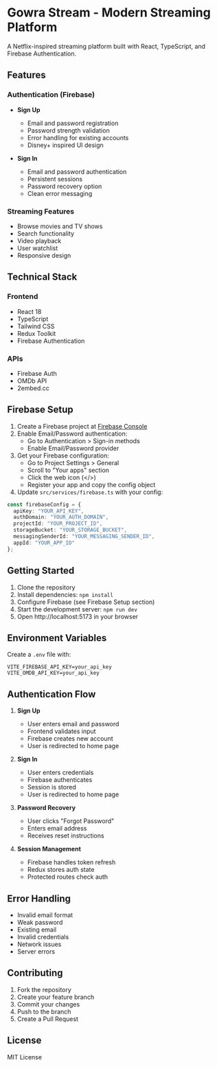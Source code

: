 # Gowra Stream - Modern Streaming Platform

A Netflix-inspired streaming platform built with React, TypeScript, and Firebase Authentication.

## Features

### Authentication (Firebase)
- **Sign Up**
  - Email and password registration
  - Password strength validation
  - Error handling for existing accounts
  - Disney+ inspired UI design

- **Sign In**
  - Email and password authentication
  - Persistent sessions
  - Password recovery option
  - Clean error messaging

### Streaming Features
- Browse movies and TV shows
- Search functionality
- Video playback
- User watchlist
- Responsive design

## Technical Stack

### Frontend
- React 18
- TypeScript
- Tailwind CSS
- Redux Toolkit
- Firebase Authentication

### APIs
- Firebase Auth
- OMDb API
- 2embed.cc

## Firebase Setup

1. Create a Firebase project at [Firebase Console](https://console.firebase.google.com)
2. Enable Email/Password authentication:
   - Go to Authentication > Sign-in methods
   - Enable Email/Password provider
3. Get your Firebase configuration:
   - Go to Project Settings > General
   - Scroll to "Your apps" section
   - Click the web icon (</>)
   - Register your app and copy the config object
4. Update `src/services/firebase.ts` with your config:

```typescript
const firebaseConfig = {
  apiKey: "YOUR_API_KEY",
  authDomain: "YOUR_AUTH_DOMAIN",
  projectId: "YOUR_PROJECT_ID",
  storageBucket: "YOUR_STORAGE_BUCKET",
  messagingSenderId: "YOUR_MESSAGING_SENDER_ID",
  appId: "YOUR_APP_ID"
};
```

## Getting Started

1. Clone the repository
2. Install dependencies: `npm install`
3. Configure Firebase (see Firebase Setup section)
4. Start the development server: `npm run dev`
5. Open http://localhost:5173 in your browser

## Environment Variables

Create a `.env` file with:

```env
VITE_FIREBASE_API_KEY=your_api_key
VITE_OMDB_API_KEY=your_api_key
```

## Authentication Flow

1. **Sign Up**
   - User enters email and password
   - Frontend validates input
   - Firebase creates new account
   - User is redirected to home page

2. **Sign In**
   - User enters credentials
   - Firebase authenticates
   - Session is stored
   - User is redirected to home page

3. **Password Recovery**
   - User clicks "Forgot Password"
   - Enters email address
   - Receives reset instructions

4. **Session Management**
   - Firebase handles token refresh
   - Redux stores auth state
   - Protected routes check auth

## Error Handling

- Invalid email format
- Weak password
- Existing email
- Invalid credentials
- Network issues
- Server errors

## Contributing

1. Fork the repository
2. Create your feature branch
3. Commit your changes
4. Push to the branch
5. Create a Pull Request

## License

MIT License